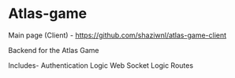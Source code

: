 # Atlas-game

Main page (Client) - https://github.com/shaziwnl/atlas-game-client

Backend for the Atlas Game

Includes-
Authentication Logic
Web Socket Logic
Routes
